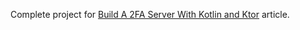 Complete project for [Build A 2FA Server With Kotlin and Ktor](https://learn.vonage.com/blog/2021/01/20/build-a-2fa-server-with-kotlin-and-ktor/) article.
